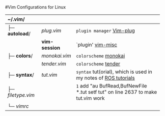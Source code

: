 #Vim Configurations for Linux

| ~/.vim/            | | |
| :--- | --- | --- |
| ├─ **autoload**/   | *plug.vim*      | `plugin manager` [Vim-plug](https://github.com/junegunn/vim-plug)                 |
|                    | **vim-session** | `plugin' [vim-misc](https://github.com/xolox/vim-misc)                 |
| ├─ **colors**/     | *monokai.vim* | `colorscheme` [monokai](https://github.com/sickill/vim-monoka)                    |
|                    | *tender.vim*  | `colorscheme` [tender](https://github.com/jacoborus/tender.vim)                   |
| ├─ **syntax**/     | *tut.vim*     | `syntax` tut(orial), which is used in my notes of [ROS tutorials](https://github.com/Neur1n/ROS_Tutorials) |
| ├─ *filetype.vim*  |               | `1` add "au BufRead,BufNewFile *.tut setf tut" on line 2637 to make tut.vim work  |
| └─ *vimrc*         |              | |

